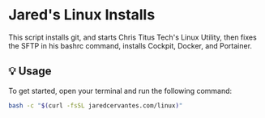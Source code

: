 # Jared's Linux Installs

This script installs git, and starts Chris Titus Tech's Linux Utility, then fixes the SFTP in his bashrc command, installs Cockpit, Docker, and Portainer. 

## 💡 Usage

To get started, open your terminal and run the following command:
```bash
bash -c "$(curl -fsSL jaredcervantes.com/linux)"
```

